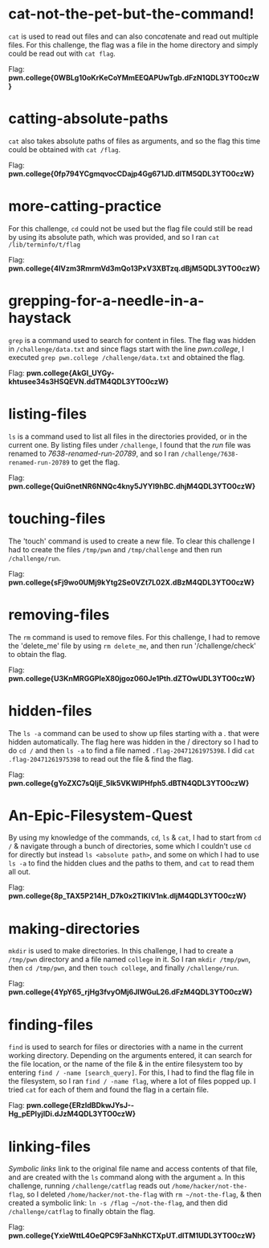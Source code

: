 # cat-not-the-pet-but-the-command!

`cat` is used to read out files and can also con*cat*enate and read out multiple files. For this challenge, the flag was a file in the home directory and simply could be read out with `cat flag`.

Flag: **pwn.college{0WBLg10oKrKeCoYMmEEQAPUwTgb.dFzN1QDL3YTO0czW}**

# catting-absolute-paths

`cat` also takes absolute paths of files as arguments, and so the flag this time could be obtained with `cat /flag`.

Flag: **pwn.college{0fp794YCgmqvocCDajp4Gg671JD.dlTM5QDL3YTO0czW}**

# more-catting-practice

For this challenge, `cd` could not be used but the flag file could still be read by using its absolute path, which was provided, and so I ran `cat /lib/terminfo/t/flag`

Flag: **pwn.college{4IVzm3RmrmVd3mQo13PxV3XBTzq.dBjM5QDL3YTO0czW}**

# grepping-for-a-needle-in-a-haystack

`grep` is a command used to search for content in files. The flag was hidden in `/challenge/data.txt` and since flags start with the line *pwn.college*, I executed `grep pwn.college /challenge/data.txt` and obtained the flag.

Flag: **pwn.college{AkGI_UYGy-khtusee34s3HSQEVN.ddTM4QDL3YTO0czW}**

# listing-files

`ls` is a command used to list all files in the directories provided, or in the current one. By listing files under `/challenge`, I found that the *run* file was renamed to *7638-renamed-run-20789*, and so I ran `/challenge/7638-renamed-run-20789` to get the flag.

Flag: **pwn.college{QuiGnetNR6NNQc4kny5JYYl9hBC.dhjM4QDL3YTO0czW}**

# touching-files

The 'touch' command is used to create a new file. To clear this challenge I had to create the files `/tmp/pwn` and `/tmp/challenge` and then run `/challenge/run`.

Flag: **pwn.college{sFj9wo0UMj9kYtg2Se0VZt7L02X.dBzM4QDL3YTO0czW}**

# removing-files

The `rm` command is used to remove files. For this challenge, I had to remove the 'delete_me' file by using `rm delete_me`, and then run '/challenge/check' to obtain the flag. 

Flag: **pwn.college{U3KnMRGGPIeX80jgoz060Je1Pth.dZTOwUDL3YTO0czW}**

# hidden-files

The `ls -a` command can be used to show up files starting with a *.* that were hidden automatically. The flag here was hidden in the / directory so I had to do `cd /` and then `ls -a` to find a file named `.flag-20471261975398`. I did `cat .flag-20471261975398` to read out the file & find the flag.

Flag: **pwn.college{gYoZXC7sQIjE_5lk5VKWlPHfph5.dBTN4QDL3YTO0czW}**

# An-Epic-Filesystem-Quest

By using my knowledge of the commands, `cd`, `ls` & `cat`, I had to start from `cd /` & navigate through a bunch of directories, some which I couldn't use `cd` for directly but instead `ls <absolute path>`, and some on which I had to use `ls -a` to find the hidden clues and the paths to them, and `cat` to read them all out.

Flag: **pwn.college{8p_TAX5P214H_D7k0x2TlKIV1nk.dljM4QDL3YTO0czW}**

# making-directories

`mkdir` is used to make directories. In this challenge, I had to create a `/tmp/pwn` directory and a file named `college` in it. So I ran `mkdir /tmp/pwn`, then `cd /tmp/pwn`, and then `touch college`, and finally `/challenge/run`.

Flag: **pwn.college{4YpY65_rjHg3fvyOMj6JlWGuL26.dFzM4QDL3YTO0czW}**

# finding-files

`find` is used to search for files or directories with a name in the current working directory. Depending on the arguments entered, it can search for the file location, or the name of the file & in the entire filesystem too by entering `find / -name [search_query]`. For this, I had to find the flag file in the filesystem, so I ran `find / -name flag`, where a lot of files popped up. I tried `cat` for each of them and found the flag in a certain file.

Flag: **pwn.college{ERzIdBDkwJYsJ--Hg_pEPIyjIDi.dJzM4QDL3YTO0czW}**

# linking-files

*Symbolic links* link to the original file name and access contents of that file, and are created with the `ls` command along with the argument `a`. In this challenge, running `/challenge/catflag` reads out `/home/hacker/not-the-flag`, so I deleted `/home/hacker/not-the-flag` with `rm ~/not-the-flag`, & then created a symbolic link: `ln -s /flag ~/not-the-flag`, and then did `/challenge/catflag` to finally obtain the flag.

Flag: **pwn.college{YxieWttL4OeQPC9F3aNhKCTXpUT.dlTM1UDL3YTO0czW}**

